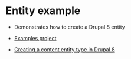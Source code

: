 Entity example
==============

* Demonstrates how to create a Drupal 8 entity

* [Examples project](https://www.drupal.org/project/examples)
* [Creating a content entity type in Drupal 8](https://www.drupal.org/node/2192175)

